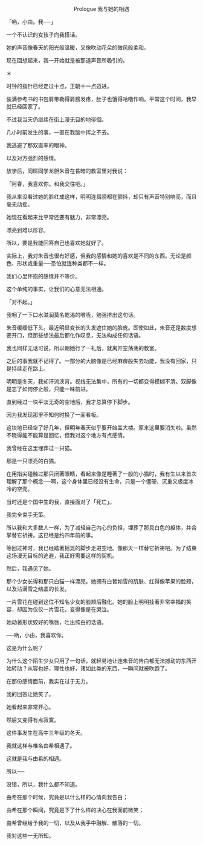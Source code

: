 <p align="center">Prologue 我与她的相遇</p>

「吶，小由。我──」

一个不认识的女孩子向我搭话。

她的声音像春天的阳光般温暖，又像吹动花朵的微风般柔和。

现在回想起来，我一开始就是被那道声音所吸引的。

＊

时钟的指针已经走过十点，正朝十一点迈进。

装满参考书的书包肩带勒得肩膀发疼，肚子也饿得咕噜作响。平常这个时间，我早就已经回家了。

不过我当天仍继续在街上漫无目的地徘徊。

几小时前发生的事，一直在我脑中挥之不去。

我逃避了那双直率的眼神。

以及对方强烈的感情。

放学后，同班同学龙胆朱音在昏暗的教室里对我说：

「阿春，我喜欢你。和我交往吧。」

我从来没看过她的脸红成这样，明明连肩膀都在颤抖，却只有声音特别响亮，而且毫无动摇。

她现在看起来比平常还要有魅力，非常漂亮。

漂亮到难以形容。

所以，要是我能回答自己也喜欢她就好了。

实际上，我对朱音也很有好感，但我的感情和她的喜欢是不同的东西。无论是颜色、形状或重量──恐怕就连种类都不一样。

我们心里怀抱的感情并不等价。

这个单纯的事实，让我们的心意无法相通。

「对不起。」

我咽了一下口水滋润莫名乾渴的喉咙，勉强挤出这句话。

朱音缓缓低下头。最近明显变长的头发遮住她的脸庞。即使如此，朱音还是数度想要开口，但那些想法最后都化作叹息，无法构成任何话语。

我也同样无话可说，所以朝她行了一礼后，就离开空荡荡的教室。

之后的事我就不记得了。一部分的大脑像是已经麻痹般失去功能，我没有回家，只是持续走在路上。

明明是冬天，我却汗流浃背。视线无法集中，所有的一切都变得模糊不清。双脚像是忘了如何停止般，只能一味前进。

直到经过一块平淡无奇的空地后，我才总算停下脚步。

因为我发现那里不知何时换了一面看板。

这块地已经空了好几年，但明年春天似乎要开始盖大楼。原来这里要消失啦。虽然不晓得能不能算是回忆，但我对这个地方有点感情。

我曾经在这里埋葬过一只猫。

那是一只漂亮的白猫。

在用指尖碰触过那只闭著眼睛，看起来像是睡著了一般的小猫时，我有生以来首次理解了那个概念──啊，这个身体里已经没有生命，只是一个僵硬、沉重又极度冰冷的空壳。

当时还是个国中生的我，直接面对了「死亡」。

我完全束手无策。

所以我和大多数人一样，为了减轻自己内心的负担，埋葬了那具白色的躯体，并合掌替它祈祷。这已经是约四年前的事。

等回过神时，我已经踏著摇晃的脚步走进空地。像那天一样替它祈祷吧。为了结束这场漫无目标的逃避，我正好需要这样的契机。

然后，我遇见了她。

那个少女长得和那只白猫一样漂亮。她拥有白皙如雪的肌肤、红得像苹果的脸颊，以及沾满雪之结晶的长发。

一片雪花在碰到这位不知名少女的脸颊后融化。她的脸上明明挂著非常幸福的笑容，却因为仅仅一片雪花，变得像是在哭泣。

她动著形状姣好的嘴唇，吐出纯白的话语。

──吶，小由，我喜欢你。

这是为什么呢？

为什么这个陌生少女只用了一句话，就轻易地让连朱音的告白都无法撼动的东西开始转动？从容也好，理性也好，诸如此类的东西，一瞬间就被吹跑了。

在那份感情面前，我实在过于无力。

我的回答让她笑了。

她看起来非常开心。

然后又变得有点寂寞。

这件事发生在高中三年级的冬天。

我就这样与椎名由希相遇了。

这就是我与由希的相遇。

所以──

没错，所以，我什么都不知道。

由希在那个时候，究竟是以什么样的心情向我告白；

由希在那个瞬间，究竟是下了什么样的决心在我面前微笑；

由希曾经给予我的一切，以及从我手中融解、散落的一切。

我对这些一无所知。

